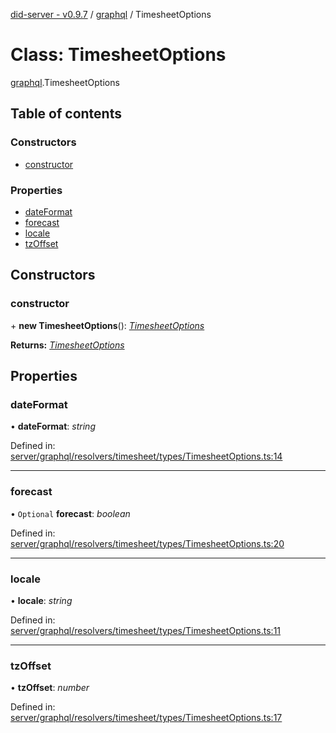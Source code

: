 [did-server - v0.9.7](../README.md) / [graphql](../modules/graphql.md) / TimesheetOptions

# Class: TimesheetOptions

[graphql](../modules/graphql.md).TimesheetOptions

## Table of contents

### Constructors

- [constructor](graphql.timesheetoptions.md#constructor)

### Properties

- [dateFormat](graphql.timesheetoptions.md#dateformat)
- [forecast](graphql.timesheetoptions.md#forecast)
- [locale](graphql.timesheetoptions.md#locale)
- [tzOffset](graphql.timesheetoptions.md#tzoffset)

## Constructors

### constructor

\+ **new TimesheetOptions**(): [*TimesheetOptions*](graphql.timesheetoptions.md)

**Returns:** [*TimesheetOptions*](graphql.timesheetoptions.md)

## Properties

### dateFormat

• **dateFormat**: *string*

Defined in: [server/graphql/resolvers/timesheet/types/TimesheetOptions.ts:14](https://github.com/Puzzlepart/did/blob/dev/server/graphql/resolvers/timesheet/types/TimesheetOptions.ts#L14)

___

### forecast

• `Optional` **forecast**: *boolean*

Defined in: [server/graphql/resolvers/timesheet/types/TimesheetOptions.ts:20](https://github.com/Puzzlepart/did/blob/dev/server/graphql/resolvers/timesheet/types/TimesheetOptions.ts#L20)

___

### locale

• **locale**: *string*

Defined in: [server/graphql/resolvers/timesheet/types/TimesheetOptions.ts:11](https://github.com/Puzzlepart/did/blob/dev/server/graphql/resolvers/timesheet/types/TimesheetOptions.ts#L11)

___

### tzOffset

• **tzOffset**: *number*

Defined in: [server/graphql/resolvers/timesheet/types/TimesheetOptions.ts:17](https://github.com/Puzzlepart/did/blob/dev/server/graphql/resolvers/timesheet/types/TimesheetOptions.ts#L17)
